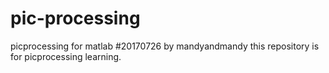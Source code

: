 # pic-processing
picprocessing for matlab
#20170726 by mandyandmandy
this repository is for picprocessing learning.
